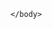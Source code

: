 <html>  
    <body>      

<script>
    fetch('modbus.json')
        .then(function(response){
            return response.json();
        })
    .then(function(data){

    });
</script>
    
    </body>
</html>
